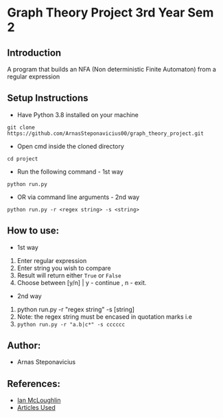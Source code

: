 # Graph Theory Project 3rd Year Sem 2

## Introduction
A program that builds an NFA (Non deterministic Finite Automaton) from a regular expression

## Setup Instructions
* Have Python 3.8 installed on your machine
```
git clone https://github.com/ArnasSteponavicius00/graph_theory_project.git
```
* Open cmd inside the cloned directory
```
cd project
```
* Run the following command - 1st way
```
python run.py
```
* OR via command line arguments - 2nd way
```
python run.py -r <regex string> -s <string>
```

## How to use:
- 1st way
1. Enter regular expression
2. Enter string you wish to compare
3. Result will return either ```True``` or ```False```
4. Choose between [y/n] | y - continue , n - exit.

- 2nd way
1. python run.py -r "regex string" -s [string]
2. Note: the regex string must be encased in quotation marks i.e 
3. ```python run.py -r "a.b|c*" -s cccccc```

## Author:
* Arnas Steponavicius

## References:
* [Ian McLoughlin](https://github.com/ianmcloughlin)
* [Articles Used](https://github.com/ArnasSteponavicius00/graph_theory_project/blob/master/study_research/RESEARCH.md)

